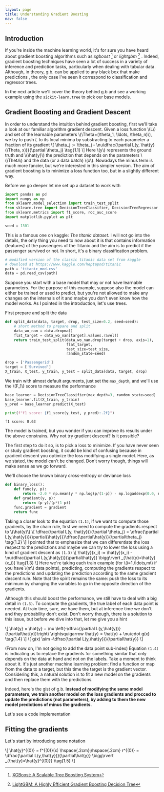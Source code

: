 ```yaml
---
layout: page
title: Understanding Gradient Boosting
nav: false
---
```

<link rel="stylesheet" href="/assets/css/main.css"/>

## Introduction

If you're inside the machine learning world, it's for sure you have  heard about gradient boosting algorithms such as *xgboost* [^1] or *lightgbm* [^2] .  Indeed, gradient boosting techniques have seen a lot of success in a variety of inference and prediction tasks, particularly when dealing with tabular data. Although, in theory, g.b. can be applied to any black box that make predictions , the only case I've seen it correspond to classification and regressor trees. 

In the next article we'll cover the theory behind g.b and see a working example using the `sickit-learn.tree` to pick our base models. 

## Gradient Boosting and Gradient Descent

In order to understand the intuition behind gradient boosting, first we'll take a look at our familiar algorithm gradient descent. Given a loss function \\(L\\) and set of the learnable parameters \\(\Theta=(\theta_1, \ldots, \theta_n)\\),  we try to push $L$ to its local minima by substracting to each parameter a fraction of its gradient
\\[
\theta_j := \theta_j - \nu\dfrac{\partial L(y, \hat{y}(\Theta, x))}{\partial \theta_j} \tag{1.1}
\\]
Here \\(y\\) represents the ground truth and \\(\hat{y}\\) the prediction that depends on the parameters \\(\Theta\\) and the data (or a data batch) \\(x\\). Nowadays the minus term is much more fancier, but we're interested in this simpler version. The aim of gradient boosting is to minimize a loss function too, but in a slightly different way. 

Before we go deeper let me set up a dataset to work with

```python
import pandas as pd
import numpy as np
from sklearn.model_selection import train_test_split
from sklearn.tree import DecisionTreeClassifier, DecisionTreeRegressor
from sklearn.metrics import f1_score, roc_auc_score
import matplotlib.pyplot as plt

seed = 1301
```

This is a famous one on kaggle: *The titanic dataset*. I will not go into the details, the only thing you need to now about it is that contains information (features) of the passengers of the Titanic and the aim is to predict if the passenger survived or not. In short, it's a binary classification problem. 

```python
# modified version of the classic titanic data set from kaggle
# download at https://www.kaggle.com/heptapod/titanic
path = 'titanic_mod.csv'
data = pd.read_csv(path)
```

Suppose you start with a base model that may or not have learnable parameters. For the purpose of this example, suppose also the model can either be trained or used to predict, but you're not allowed to make any changes on the internals of it and maybe you don't even know how the model works. As I pointed in the introduction, let's use trees.

First prepare and split the data

```python
def split_data(data, target, drop, test_size=0.2, seed=seed):
    # short method to prepare and split
    data_wo_nan = data.dropna()
    flat_target = data_wo_nan[target].values.ravel()
    return train_test_split(data_wo_nan.drop(target + drop, axis=1),
                            flat_target,
                            test_size=test_size,
                            random_state=seed)

drop = ['Passengerid'] 
target = ['Survived']
X_train, X_test, y_train, y_test = split_data(data, target, drop)
```

We train with almost default arguments, just set the `max_depth`, and we'll use the \\(F_1\\) score to measure the performance

```python
base_learner = DecisionTreeClassifier(max_depth=3, random_state=seed)
base_learner.fit(X_train, y_train)
y_pred = base_learner.predict(X_test)

print(f"f1 score: {f1_score(y_test, y_pred):.2f}")
```
`f1 score: 0.63`

The model is trained, but you wonder if you can improve its results under the above constrains. Why not try gradient descent? Is it possible? 

The first step to do it so, is to pick a loss to minimize. If you have never seen or study gradient boosting, it could be kind of confusing because in gradient descent you optimize the loss modifying a single model. Here, as we stated, the model can't be changed. Don't worry though, things will make sense as we go forward. 

We'll choose the known binary cross-entropy or deviance loss

```python
def binary_loss():
    def func(y, p): 
        return -2.0 * np.mean(y * np.log(p/(1-p)) - np.logaddexp(0.0, np.log(p/(1-p))))
    def gradient(y, p):
        return (p-y)/(p*(1-p))
    func.gradient = gradient
    return func
```

Taking a closer look to the equation `(1.1)`, if we want to compute those gradients, by the chain rule, first we need to compute the gradients respect to \\(\hat{y}\\) 
\\[
\dfrac{\partial L(y, \hat{y})}{\partial \theta_j} = \dfrac{\partial L(y,\hat{y})}{\partial{\hat{y}}}\dfrac{\partial\hat{y}}{\partial\theta_j} \tag{1.2}
\\]
I pointed that to emphasize that we can differentiate the loss respect to the predictions and maybe we can try to lower the loss using a kind of gradient descent as `(1.3)`
\\[
\hat{y}(x_i) := \hat{y}(x_i) -\nu\dfrac{\partial L(y,\hat{y})}{\partial\hat{y}} \bigg\rvert _{\hat{y}=\hat{y}(x_i)}  \tag{1.3}
\\]
Here we're taking each train example (for \\(i=1,\ldots,m\\) if you have \\(m\\) data points),  predicting, computing the gradients respect to the predictions and updating the prediction according to the same gradient descent rule. Note that the spirit remains the same: push the loss to its minimum by changing the variables to go in the opposite direction of the gradients.  

Although this should boost the performance, we still have to deal with a big detail in `(1.3)`. To compute the gradients, the true label of each data point is needed. At train time, sure, we have them, but at inference time we don't and they probability don't exist. Don't worry though, there is a solution to this issue, but before we dive into that, let me give you a hint

\\[
\hat{y} = \hat{y} + \nu \left(-\dfrac{\partial L(y,\hat{y})}{\partial\hat{y}}\right) \rightsquigarrow \hat{y} = \hat{y} + \nu\cdot g(x) \tag{1.4}
\\]
\\[
g(x) \sim -\dfrac{\partial L(y,\hat{y})}{\partial\hat{y}} 
\\]

(From now on, I'm not going to add the data point sub-index) Equation `(1.4)` is indicating us to replace the gradients for something similar that only depends on the data at hand and not on the labels. Take a moment to think about it. It's just another machine learning problem: find a function or map from the data to a target, but this time the target is the gradient vector. Considering this, a natural solution is to fit a new model on the gradients and then replace them with the predictions.

Indeed, here's the gist of g.b. **Instead of modifying the same model parameters, we train another model on the loss gradients and procced to update the predictions (not parameters),  by adding to them the new model predictions of minus the gradients.**

Let's see a code implementation

## Fitting the gradients

Let's start by introducing some notation

\\[
\hat{y}^{(0)} = f^{(0)}(x) \hspace{.2cm};\hspace{.2cm} r^{(0)} = \dfrac{\partial L(y,\hat{y})}{\partial\hat{y}} \bigg\rvert _{\hat{y}=\hat{y}^{(0)}}  \tag{1.5}
\\]








[^1]: [XGBoost: A Scalable Tree Boosting System](https://arxiv.org/abs/1603.02754) 
[^2]:  [LightGBM: A Highly Efficient Gradient Boosting Decision Tree](https://papers.nips.cc/paper/6907-lightgbm-a-highly-efficient-gradient-boosting-decision-tree.pdf)


